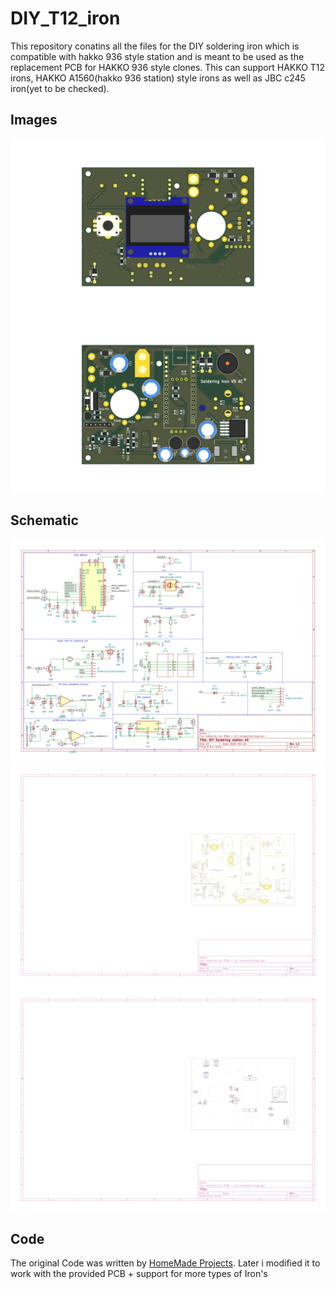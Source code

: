 # DIY_T12_iron  

This repository conatins all the files for the DIY soldering iron which is compatible with hakko 936 style station and is meant to be used as the replacement PCB for HAKKO 936 style clones. This can support HAKKO T12 irons, HAKKO A1560(hakko 936 station) style irons as well as JBC c245 iron(yet to be checked).  

## Images

![top view](<files/3d model/top_PCB.png>)  
![Bottom View](<files/3d model/bottom_PCB.png>)  

## Schematic  

![Schematic](<files/schematic/Soldering iron 936A + t12 compatible.svg>)
![Front fabrication](<files/schematic/Soldering iron 936A + t12 compatible-F_Fab.svg>)
![Bottom Fabrication](<files/schematic/Soldering iron 936A + t12 compatible-B_Fab.svg>)  

## Code

The original Code was written by [HomeMade Projects](https://www.youtube.com/watch?v=tIUbGNTiDyI). Later i modified it to work with the provided PCB + support for more types of Iron's  

